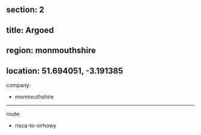 section: 2
----
title: Argoed
----
region: monmouthshire
----
location: 51.694051, -3.191385
----
company:
- monmouthshire
----
route:
- risca-to-sirhowy
